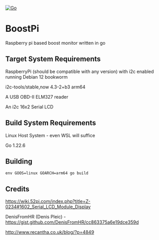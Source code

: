 [![Go](https://github.com/hamburgertrain/BoostPi/actions/workflows/go.yml/badge.svg)](https://github.com/hamburgertrain/BoostPi/actions/workflows/go.yml)

# BoostPi
Raspberry pi based boost monitor written in go

## Target System Requirements
RaspberryPi (should be compatible with any version) with i2c enabled running Debian 12 bookworm

i2c-tools/stable,now 4.3-2+b3 arm64

A USB OBD-II ELM327 reader

An i2c 16x2 Serial LCD

## Build System Requirements
Linux Host System - even WSL will suffice

Go 1.22.6

## Building
`env GOOS=linux GOARCH=arm64 go build`

## Credits
https://wiki.52pi.com/index.php?title=Z-0234#1602_Serial_LCD_Module_Display

DenisFromHR (Denis Pleic) - https://gist.github.com/DenisFromHR/cc863375a6e19dce359d

http://www.recantha.co.uk/blog/?p=4849

